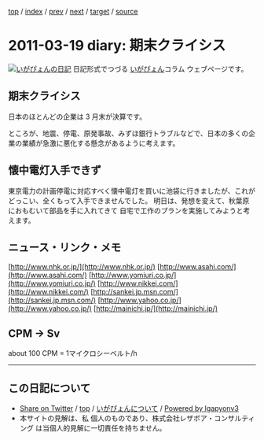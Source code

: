 [top](../index.html) 
 / [index](index.html) 
 / [prev](ig110318.html) 
 / [next](ig110321.html) 
 / [target](http://www.igapyon.jp/igapyon/diary/2011/ig110319.html) 
 / [source](https://github.com/igapyon/diary/blob/master/2011/ig110319.src.md) 

2011-03-19 diary: 期末クライシス
=====================================================================================================
[![いがぴょんの日記](http://www.igapyon.jp/igapyon/diary/images/iga200306s.jpg "いがぴょん")](http://www.igapyon.jp/igapyon/diary/memo/memoigapyon.html) 日記形式でつづる [いがぴょん](http://www.igapyon.jp/igapyon/diary/memo/memoigapyon.html)コラム ウェブページです。

## 期末クライシス

日本のほとんどの企業は 3 月末が決算です。

ところが、地震、停電、原発事故、みずほ銀行トラブルなどで、日本の多くの企業の業績が急激に悪化する懸念があるように考えます。


## 懐中電灯入手できず

東京電力の計画停電に対応すべく懐中電灯を買いに池袋に行きましたが、これがどっこい、全くもって入手できませんでした。
明日は、発想を変えて、秋葉原におもむいて部品を手に入れてきて 自宅で工作のプランを実施してみようと考えます。


## ニュース・リンク・メモ

[http://www.nhk.or.jp/](http://www.nhk.or.jp/)
[http://www.asahi.com/](http://www.asahi.com/)
[http://www.yomiuri.co.jp/](http://www.yomiuri.co.jp/)
[http://www.nikkei.com/](http://www.nikkei.com/)
[http://sankei.jp.msn.com/](http://sankei.jp.msn.com/)
[http://www.yahoo.co.jp/](http://www.yahoo.co.jp/)
[http://mainichi.jp/](http://mainichi.jp/)


## CPM -> Sv

about 100 CPM = 1マイクロシーベルト/h


----------------------------------------------------------------------------------------------------

## この日記について

* [Share on Twitter](https://twitter.com/intent/tweet?hashtags=igapyon%2Cdiary%2C%E3%81%84%E3%81%8C%E3%81%B4%E3%82%87%E3%82%93&text=%E6%9C%9F%E6%9C%AB%E3%82%AF%E3%83%A9%E3%82%A4%E3%82%B7%E3%82%B9&url=http%3A%2F%2Fwww.igapyon.jp%2Figapyon%2Fdiary%2F2011%2Fig110319.html) / [top](../index.html) / [いがぴょんについて](http://www.igapyon.jp/igapyon/diary/memo/memoigapyon.html) / [Powered by Igapyonv3](https://github.com/igapyon/igapyonv3)
* 本サイトの見解は、私 個人のものであり、株式会社レザボア・コンサルティング は当個人的見解に一切責任を持ちません。 
